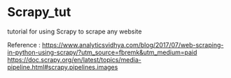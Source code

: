 # Scrapy_tut
tutorial for using Scrapy to scrape any website

Reference : https://www.analyticsvidhya.com/blog/2017/07/web-scraping-in-python-using-scrapy/?utm_source=fbremk&utm_medium=paid
            https://doc.scrapy.org/en/latest/topics/media-pipeline.html#scrapy.pipelines.images
